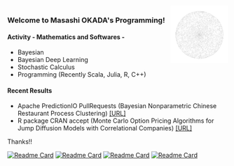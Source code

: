<img src="https://github.com/jirotubuyaki/jirotubuyaki/blob/main/prefund_color.png" width="26%" align="right">  

### Welcome to Masashi OKADA's Programming!
#### Activity - Mathematics and Softwares -
* Bayesian
* Bayesian Deep Learning
* Stochastic Calculus
* Programming (Recently Scala, Julia, R, C++)

#### Recent Results
* Apache PredictionIO PullRequests (Bayesian Nonparametric Chinese Restaurant Process Clustering)  [[URL]](https://github.com/apache/predictionio/pull/458)
* R package CRAN accept (Monte Carlo Option Pricing Algorithms for Jump Diffusion Models with Correlational Companies)  [[URL]](https://cran.r-project.org/web/packages/Jdmbs/index.html)

Thanks!!

[![Readme Card](https://github-readme-stats.vercel.app/api/pin/?username=jirotubuyaki&repo=Jdmbs)](https://github.com/jirotubuyaki/Jdmbs)
[![Readme Card](https://github-readme-stats.vercel.app/api/pin/?username=jirotubuyaki&repo=CRPClustering)](https://github.com/jirotubuyaki/CRPClustering)
[![Readme Card](https://github-readme-stats.vercel.app/api/pin/?username=jirotubuyaki&repo=Random-Flower)](https://github.com/jirotubuyaki/Random-Flower)
[![Readme Card](https://github-readme-stats.vercel.app/api/pin/?username=jirotubuyaki&repo=Traffic-Simulator)](https://github.com/jirotubuyaki/Traffic-Simulator)
